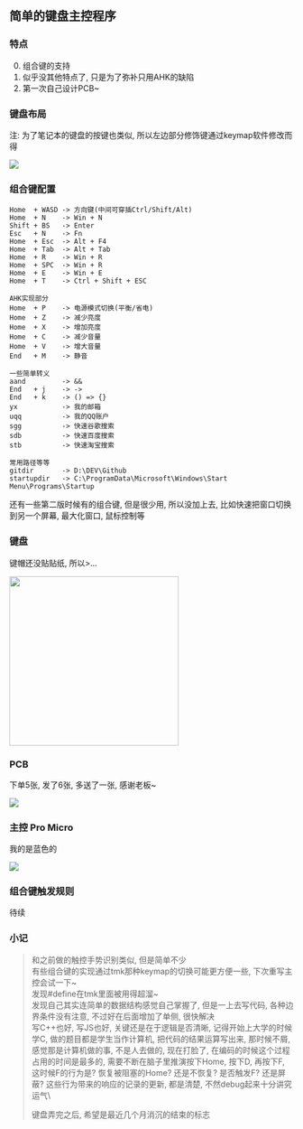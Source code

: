 ## 简单的键盘主控程序

### 特点

0. 组合键的支持
1. 似乎没其他特点了, 只是为了弥补只用AHK的缺陷
2. 第一次自己设计PCB~

### 键盘布局
注: 为了笔记本的键盘的按键也类似, 所以左边部分修饰键通过keymap软件修改而得

<img src="https://raw.githubusercontent.com/deepkolos/my_keyboard/master/asset/layout.png"/>

### 组合键配置
```
Home  + WASD -> 方向键(中间可穿插Ctrl/Shift/Alt)
Home  + N    -> Win + N
Shift + BS   -> Enter
Esc   + N    -> Fn
Home  + Esc  -> Alt + F4
Home  + Tab  -> Alt + Tab
Home  + R    -> Win + R
Home  + SPC  -> Win + R
Home  + E    -> Win + E
Home  + T    -> Ctrl + Shift + ESC

AHK实现部分
Home  + P    -> 电源模式切换(平衡/省电)
Home  + Z    -> 减少亮度
Home  + X    -> 增加亮度
Home  + C    -> 减少音量
Home  + V    -> 增大音量
End   + M    -> 静音

一些简单转义
aand         -> &&
End   + j    -> ->
End   + k    -> () => {}
yx           -> 我的邮箱
uqq          -> 我的QQ账户
sgg          -> 快速谷歌搜索
sdb          -> 快速百度搜索
stb          -> 快速淘宝搜索

常用路径等等
gitdir       -> D:\DEV\Github
startupdir   -> C:\ProgramData\Microsoft\Windows\Start Menu\Programs\Startup
```
还有一些第二版时候有的组合键, 但是很少用, 所以没加上去, 比如快速把窗口切换到另一个屏幕, 最大化窗口, 鼠标控制等

### 键盘
键帽还没贴贴纸, 所以>...

<img src="https://raw.githubusercontent.com/deepkolos/my_keyboard/master/asset/keyboard.jpg" width="300"/>

### PCB
下单5张, 发了6张, 多送了一张, 感谢老板~

<img src="https://raw.githubusercontent.com/deepkolos/my_keyboard/master/asset/pcb.jpg"/>

### 主控 Pro Micro
我的是蓝色的

<img src="https://raw.githubusercontent.com/deepkolos/my_keyboard/master/asset/pro micro.png"/>

### 组合键触发规则

待续

### 小记

> 和之前做的触控手势识别类似, 但是简单不少\
> 有些组合键的实现通过tmk那种keymap的切换可能更方便一些, 下次重写主控会试一下~\
> 发现#define在tmk里面被用得超溜~\
> 发现自己其实连简单的数据结构感觉自己掌握了, 但是一上去写代码, 各种边界条件没有注意, 不过好在后面增加了单侧, 很快解决\
> 写C++也好, 写JS也好, 关键还是在于逻辑是否清晰, 记得开始上大学的时候学C, 做的题目都是学生当作计算机, 把代码的结果运算写出来, 那时候不屑, 感觉那是计算机做的事, 不是人去做的, 现在打脸了, 在编码的时候这个过程占用的时间是最多的, 需要不断在脑子里推演按下Home, 按下D, 再按下F, 这时候F的行为是? 恢复被阻塞的Home? 还是不恢复? 是否触发F? 还是屏蔽? 这些行为带来的响应的记录的更新, 都是清楚, 不然debug起来十分讲究运气\
> 
> 键盘弄完之后, 希望是最近几个月消沉的结束的标志